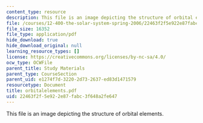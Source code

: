 ```yaml
---
content_type: resource
description: This file is an image depicting the structure of orbital elements.
file: /courses/12-400-the-solar-system-spring-2006/22463f2f5e922e87fabc3f648a2fe647_orbitalelements.pdf
file_size: 16352
file_type: application/pdf
hide_download: true
hide_download_original: null
learning_resource_types: []
license: https://creativecommons.org/licenses/by-nc-sa/4.0/
ocw_type: OCWFile
parent_title: Study Materials
parent_type: CourseSection
parent_uid: e1274f7d-3220-2d73-2637-ed83d1471579
resourcetype: Document
title: orbitalelements.pdf
uid: 22463f2f-5e92-2e87-fabc-3f648a2fe647
---
```

This file is an image depicting the structure of orbital elements.